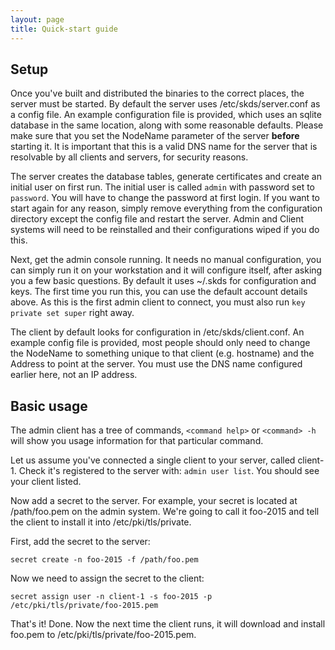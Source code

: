 ```yaml
---
layout: page
title: Quick-start guide
---
```


## Setup

Once you've built and distributed the binaries to the correct places, the server must be started.
By default the server uses /etc/skds/server.conf as a config file.  An example configuration file is provided, which uses an sqlite database in the same location, along with some reasonable defaults.
Please make sure that you set the NodeName parameter of the server **before** starting it.  It is important that this is a valid DNS name for the server that is resolvable by all clients and servers, for security reasons.

The server creates the database tables, generate certificates and create an initial user on first run.  The initial user is called ```admin``` with password set to ```password```.  You will have to change the password at first login.
If you want to start again for any reason, simply remove everything from the configuration directory except the config file and restart the server.  Admin and Client systems will need to be reinstalled and their configurations wiped if you do this.

Next, get the admin console running.  It needs no manual configuration, you can simply run it on your workstation and it will configure itself, after asking you a few basic questions.  By default it uses ~/.skds for configuration and keys.
The first time you run this, you can use the default account details above.
As this is the first admin client to connect, you must also run ```key private set super``` right away.

The client by default looks for configuration in /etc/skds/client.conf.  An example config file is provided, most people should only need to change the NodeName to something unique to that client (e.g. hostname) and the Address to point at the server.  You must use the DNS name configured earlier here, not an IP address.

## Basic usage

The admin client has a tree of commands, ```<command help>``` or ```<command> -h``` will show you usage information for that particular command.

Let us assume you've connected a single client to your server, called client-1.
Check it's registered to the server with: ```admin user list```.  You should see your client listed.

Now add a secret to the server.  For example, your secret is located at /path/foo.pem on the admin system.  We're going to call it foo-2015 and tell the client to install it into /etc/pki/tls/private.

First, add the secret to the server:

```secret create -n foo-2015 -f /path/foo.pem```

Now we need to assign the secret to the client:

```secret assign user -n client-1 -s foo-2015 -p /etc/pki/tls/private/foo-2015.pem```

That's it! Done.  Now the next time the client runs, it will download and install foo.pem to /etc/pki/tls/private/foo-2015.pem.
